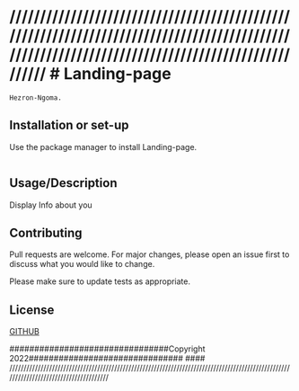 # ////////////////////////////////////////////////////////////////////////////////////////////////////////////////////////////////////////////////					# Landing-page

```##Author 
Hezron-Ngoma.
```

## Installation or set-up 

Use the package manager to install Landing-page.

```Access

```

## Usage/Description
Display Info about you

## Contributing
Pull requests are welcome. For major changes, please open an issue first to discuss what you would like to change.

Please make sure to update tests as appropriate.

## License
[GITHUB](https://github.com/hezron-ngoma-hezzykialo/Landing-Page)

################################Copyright 2022############################### ####
//////////////////////////////////////////////////////////////////////////////////////////////////////////////////////////////////////